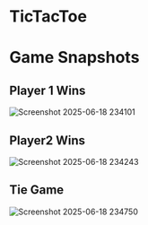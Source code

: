 # TicTacToe
# Game Snapshots
## Player 1 Wins
![Screenshot 2025-06-18 234101](https://github.com/user-attachments/assets/27d28a53-6cea-4210-9b34-d2407a404dc0)

## Player2 Wins
![Screenshot 2025-06-18 234243](https://github.com/user-attachments/assets/c25443c9-d6a1-4649-b47f-3365fb26fe4c)

## Tie Game
![Screenshot 2025-06-18 234750](https://github.com/user-attachments/assets/5918091b-aa5b-45ba-9ea1-1bdfb09d6edb)
